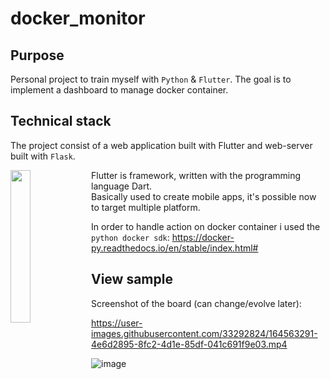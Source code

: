 # docker_monitor

## Purpose
Personal project to train myself with `Python` & `Flutter`.
The goal is to implement a dashboard to manage docker container.

## Technical stack

The project consist of a web application built with Flutter and web-server built with `Flask`.

<img align="left" width="25%" height="25%" src="https://user-images.githubusercontent.com/33292824/209481807-5d99a426-6617-4f2a-a13a-f5dcecf0981f.png"> 
Flutter is framework, written with the programming language Dart.<br/>Basically used to create mobile apps, it's possible now to target multiple platform.


In order to handle action on docker container i used the `python docker sdk`: https://docker-py.readthedocs.io/en/stable/index.html#

## View sample
Screenshot of the board (can change/evolve later):



https://user-images.githubusercontent.com/33292824/164563291-4e6d2895-8fc2-4d1e-85df-041c691f9e03.mp4


![image](https://user-images.githubusercontent.com/33292824/181935982-8df27423-7cc3-4cec-8de6-7cf2f8e0bb51.png)
